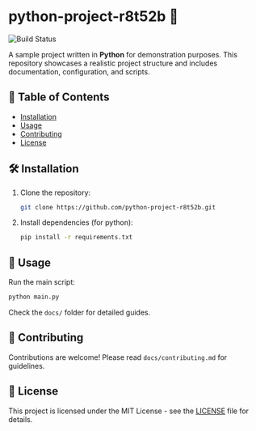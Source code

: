 # python-project-r8t52b 🚀

![Build Status](https://img.shields.io/badge/build-passing-brightgreen)

A sample project written in **Python** for demonstration purposes. This repository showcases a realistic project structure and includes documentation, configuration, and scripts.

## 📖 Table of Contents
- [Installation](#installation)
- [Usage](#usage)
- [Contributing](#contributing)
- [License](#license)

## 🛠 Installation
1. Clone the repository:
   ```bash
   git clone https://github.com/python-project-r8t52b.git
   ```
2. Install dependencies (for python):
   ```bash
   pip install -r requirements.txt
   ```

## 🚀 Usage
Run the main script:
```bash
python main.py
```

Check the `docs/` folder for detailed guides.

## 🤝 Contributing
Contributions are welcome! Please read `docs/contributing.md` for guidelines.

## 📜 License
This project is licensed under the MIT License - see the [LICENSE](LICENSE) file for details.
